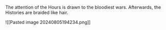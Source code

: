 The attention of the Hours is drawn to the bloodiest wars. Afterwards, the Histories are braided like hair.

![[Pasted image 20240805194234.png]]
